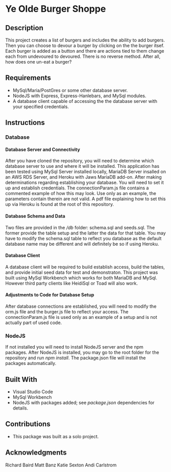 # Ye Olde Burger Shoppe

## Description
This project creates a list of burgers and includes the ability to add burgers. Then you can choose to devour a burger by clicking on the the burger itsef. Each burger is added as a button and there  are actions tied to them change each from undevoured to devoured. There is no reverse method. After all, how does one un-eat a burger?

## Requirements
* MySql/Maria/PostGres or some other database server.
* NodeJS with Express, Express-Hanlebars, and MySql modules.
* A database client capable of accessing the the database server with your specified credentials.

## Instructions

### Database
#### Database Server and Connectivity
After you have cloned the repository, you will need to determine which database server to use and where it will be installed. This application has been tested using MySql Server installed locally, MariaDB Server insalled on an AWS RDS Server, and Heroku with Jaws MariaDB add-on. After making determinations regarding establishing your database. You will need to set it up and establish credentials. The connectionParam.js file contains a commented example of how this may look. Use only as an example, the parameters contain therein are not valid. A pdf file explaining how to set this up via Heroku is found at the root of this repository. 


#### Database Schema and Data
Two files are provided in the _/db_ folder: schema.sql and seeds.sql. The former provide the table setup and the latter the data for that table. You may have to modify the schema.sql table to reflect you database as the default database name may be different and will definitely be so if using Heroku. 

#### Database Client
A database client will be required to build establish access, build the tables, and provide initial seed data for test and demonstraton. This project was built using MySql Workbench which works for both MariaDB and MySql. However third party clients like HeidiSql or Toad will also work.

#### Adjustments to Code for Database Setup
After database connections are established, you will need to modify the orm.js file and the burger.js file to reflect your access. The connectionParam.js file is used only as an example of a setup and is not actually part of used code. 

### NodeJS
If not installed you will need to install NodeJS server and the npm packages. After NodeJS is installed, you may go to the root folder for the repository and run _npm install_. The package.json file will install the packages automatically.

## Built With
* Visual Studio Code
* MySql Workbench
* NodeJS with packages added; see _package.json_ dependencies for details.

## Contributions
* This package was built as a solo project.

## Acknowledgments
Richard Baird
Matt Banz
Katie Sexton
Andi Carlstrom
